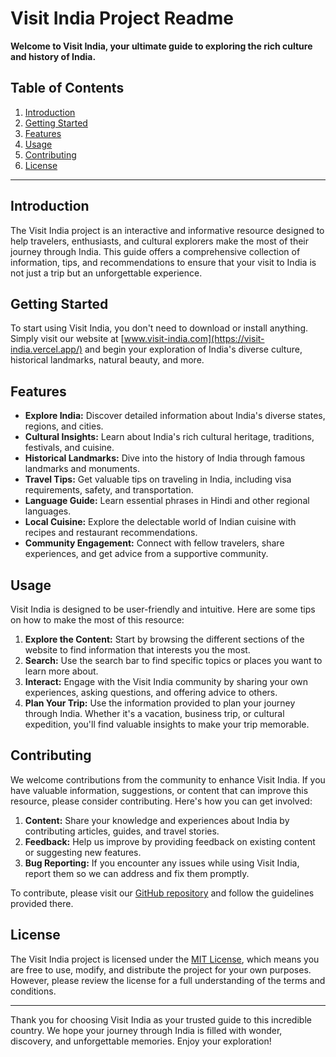 # Visit India Project Readme

**Welcome to Visit India, your ultimate guide to exploring the rich culture and history of India.**

## Table of Contents

1. [Introduction](#introduction)
2. [Getting Started](#getting-started)
3. [Features](#features)
4. [Usage](#usage)
5. [Contributing](#contributing)
6. [License](#license)

---

## Introduction

The Visit India project is an interactive and informative resource designed to help travelers, enthusiasts, and cultural explorers make the most of their journey through India. This guide offers a comprehensive collection of information, tips, and recommendations to ensure that your visit to India is not just a trip but an unforgettable experience.

## Getting Started

To start using Visit India, you don't need to download or install anything. Simply visit our website at [www.visit-india.com](https://visit-india.vercel.app/) and begin your exploration of India's diverse culture, historical landmarks, natural beauty, and more.

## Features

- **Explore India:** Discover detailed information about India's diverse states, regions, and cities.
- **Cultural Insights:** Learn about India's rich cultural heritage, traditions, festivals, and cuisine.
- **Historical Landmarks:** Dive into the history of India through famous landmarks and monuments.
- **Travel Tips:** Get valuable tips on traveling in India, including visa requirements, safety, and transportation.
- **Language Guide:** Learn essential phrases in Hindi and other regional languages.
- **Local Cuisine:** Explore the delectable world of Indian cuisine with recipes and restaurant recommendations.
- **Community Engagement:** Connect with fellow travelers, share experiences, and get advice from a supportive community.

## Usage

Visit India is designed to be user-friendly and intuitive. Here are some tips on how to make the most of this resource:

1. **Explore the Content:** Start by browsing the different sections of the website to find information that interests you the most.
2. **Search:** Use the search bar to find specific topics or places you want to learn more about.
3. **Interact:** Engage with the Visit India community by sharing your own experiences, asking questions, and offering advice to others.
4. **Plan Your Trip:** Use the information provided to plan your journey through India. Whether it's a vacation, business trip, or cultural expedition, you'll find valuable insights to make your trip memorable.

## Contributing

We welcome contributions from the community to enhance Visit India. If you have valuable information, suggestions, or content that can improve this resource, please consider contributing. Here's how you can get involved:

1. **Content:** Share your knowledge and experiences about India by contributing articles, guides, and travel stories.
2. **Feedback:** Help us improve by providing feedback on existing content or suggesting new features.
3. **Bug Reporting:** If you encounter any issues while using Visit India, report them so we can address and fix them promptly.

To contribute, please visit our [GitHub repository](https://github.com/visit-india-project) and follow the guidelines provided there.

## License

The Visit India project is licensed under the [MIT License](LICENSE.md), which means you are free to use, modify, and distribute the project for your own purposes. However, please review the license for a full understanding of the terms and conditions.

---

Thank you for choosing Visit India as your trusted guide to this incredible country. We hope your journey through India is filled with wonder, discovery, and unforgettable memories. Enjoy your exploration!
